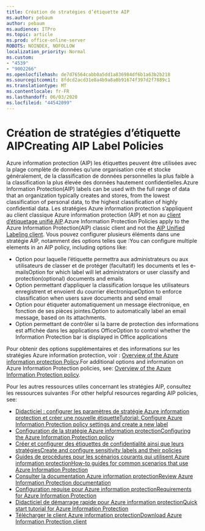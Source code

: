 ```yaml
---
title: Création de stratégies d’étiquette AIP
ms.author: pebaum
author: pebaum
ms.audience: ITPro
ms.topic: article
ms.prod: office-online-server
ROBOTS: NOINDEX, NOFOLLOW
localization_priority: Normal
ms.custom:
- "4539"
- "9002266"
ms.openlocfilehash: de7d76564cabb0a5dd1a836984df6b1a63b2b218
ms.sourcegitcommit: 8fdcd2acd31e8a4b9a8a0b91674f397d2f7889c1
ms.translationtype: MT
ms.contentlocale: fr-FR
ms.lasthandoff: 06/03/2020
ms.locfileid: "44542099"
---
```

# <a name="creating-aip-label-policies"></a><span data-ttu-id="42bb5-102">Création de stratégies d’étiquette AIP</span><span class="sxs-lookup"><span data-stu-id="42bb5-102">Creating AIP Label Policies</span></span>

<span data-ttu-id="42bb5-103">Azure information protection (AIP) les étiquettes peuvent être utilisées avec la plage complète de données qu’une organisation crée et stocke généralement, de la classification de données personnelles la plus faible à la classification la plus élevée des données hautement confidentielles.</span><span class="sxs-lookup"><span data-stu-id="42bb5-103">Azure Information Protection(AIP) labels can be used with the full range of data that an organization typically creates and stores, from the lowest classification of personal data, to the highest classification of highly confidential data.</span></span> <span data-ttu-id="42bb5-104">Les stratégies Azure information protection s’appliquent au client classique Azure information protection (AIP) et non au [client d’étiquetage unifié AIP](https://docs.microsoft.com/azure/information-protection/rms-client/unifiedlabelingclient-version-release-history).</span><span class="sxs-lookup"><span data-stu-id="42bb5-104">Azure Information Protection Policies apply to the Azure Information Protection(AIP) classic client and not the  [AIP Unified Labeling client](https://docs.microsoft.com/azure/information-protection/rms-client/unifiedlabelingclient-version-release-history).</span></span> <span data-ttu-id="42bb5-105">Vous pouvez configurer plusieurs éléments dans une stratégie AIP, notamment des options telles que :</span><span class="sxs-lookup"><span data-stu-id="42bb5-105">You can configure multiple elements in an AIP policy, including options like:</span></span>

- <span data-ttu-id="42bb5-106">Option pour laquelle l’étiquette permettra aux administrateurs ou aux utilisateurs de classer et de protéger (facultatif) les documents et les e-mails</span><span class="sxs-lookup"><span data-stu-id="42bb5-106">Option for which label will let administrators or user classify and protection(optional) documents and emails</span></span>
- <span data-ttu-id="42bb5-107">Option permettant d’appliquer la classification lorsque les utilisateurs enregistrent et envoient du courrier électronique</span><span class="sxs-lookup"><span data-stu-id="42bb5-107">Option to enforce classification when users save documents and send email</span></span>
- <span data-ttu-id="42bb5-108">Option pour étiqueter automatiquement un message électronique, en fonction de ses pièces jointes.</span><span class="sxs-lookup"><span data-stu-id="42bb5-108">Option to automatically label an email message, based on its attachments.</span></span>
- <span data-ttu-id="42bb5-109">Option permettant de contrôler si la barre de protection des informations est affichée dans les applications Office</span><span class="sxs-lookup"><span data-stu-id="42bb5-109">Option to control whether the Information Protection bar is displayed in Office applications</span></span>

<span data-ttu-id="42bb5-110">Pour obtenir des options supplémentaires et des informations sur les stratégies Azure information protection, voir : [Overview of the Azure information protection Policy](https://docs.microsoft.com/azure/information-protection/overview-policy).</span><span class="sxs-lookup"><span data-stu-id="42bb5-110">For additional options and information on Azure Information Protection policies, see: [Overview of the Azure Information Protection policy](https://docs.microsoft.com/azure/information-protection/overview-policy).</span></span>  

<span data-ttu-id="42bb5-111">Pour les autres ressources utiles concernant les stratégies AIP, consultez les ressources suivantes :</span><span class="sxs-lookup"><span data-stu-id="42bb5-111">For other helpful resources regarding AIP policies, see:</span></span>

- [<span data-ttu-id="42bb5-112">Didacticiel : configurer les paramètres de stratégie Azure information protection et créer une nouvelle étiquette</span><span class="sxs-lookup"><span data-stu-id="42bb5-112">Tutorial: Configure Azure Information Protection policy settings and create a new label</span></span>](https://docs.microsoft.com/azure/information-protection/infoprotect-quick-start-tutorial)  
- [<span data-ttu-id="42bb5-113">Configuration de la stratégie Azure information protection</span><span class="sxs-lookup"><span data-stu-id="42bb5-113">Configuring the Azure Information Protection policy</span></span>](https://docs.microsoft.com/azure/information-protection/configure-policy)  
- [<span data-ttu-id="42bb5-114">Créer et configurer des étiquettes de confidentialité ainsi que leurs stratégies</span><span class="sxs-lookup"><span data-stu-id="42bb5-114">Create and configure sensitivity labels and their policies</span></span>](https://docs.microsoft.com/microsoft-365/compliance/create-sensitivity-labels)  
- [<span data-ttu-id="42bb5-115">Guides de procédures pour les scénarios courants qui utilisent Azure information protection</span><span class="sxs-lookup"><span data-stu-id="42bb5-115">How-to guides for common scenarios that use Azure Information Protection</span></span>](https://docs.microsoft.com/azure/information-protection/how-to-guides)  
- [<span data-ttu-id="42bb5-116">Consulter la documentation Azure information protection</span><span class="sxs-lookup"><span data-stu-id="42bb5-116">Review Azure Information Protection documentation</span></span>](https://docs.microsoft.com/azure/information-protection/what-is-information-protection)  
- [<span data-ttu-id="42bb5-117">Configuration requise pour Azure information protection</span><span class="sxs-lookup"><span data-stu-id="42bb5-117">Requirements for Azure Information Protection</span></span>](https://docs.microsoft.com/azure/information-protection/get-started/requirements)  
- [<span data-ttu-id="42bb5-118">Didacticiel de démarrage rapide pour Azure information protection</span><span class="sxs-lookup"><span data-stu-id="42bb5-118">Quick start tutorial for Azure Information Protection</span></span>](https://docs.microsoft.com/azure/information-protection/get-started/infoprotect-quick-start-tutorial)  
- [<span data-ttu-id="42bb5-119">Télécharger le client Azure information protection</span><span class="sxs-lookup"><span data-stu-id="42bb5-119">Download Azure Information Protection client</span></span>](https://www.microsoft.com/download/details.aspx?id=53018)